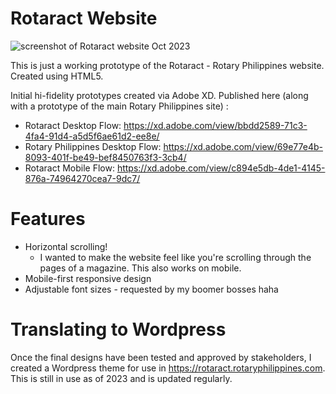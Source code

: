 # Rotaract Website

![screenshot of Rotaract website Oct 2023](https://i.imgur.com/meGcsDM.png)

This is just a working prototype of the Rotaract - Rotary Philippines website. Created using HTML5. 

Initial hi-fidelity prototypes created via Adobe XD. Published here (along with a prototype of the main Rotary Philippines site) : 

- Rotaract Desktop Flow: https://xd.adobe.com/view/bbdd2589-71c3-4fa4-91d4-a5d5f6ae61d2-ee8e/
- Rotary Philippines Desktop Flow: https://xd.adobe.com/view/69e77e4b-8093-401f-be49-bef8450763f3-3cb4/
- Rotaract Mobile Flow: https://xd.adobe.com/view/c894e5db-4de1-4145-876a-74964270cea7-9dc7/

# Features
- Horizontal scrolling! 
    - I wanted to make the website feel like you're scrolling through the pages of a magazine. This also works on mobile.
- Mobile-first responsive design
- Adjustable font sizes - requested by my boomer bosses haha

# Translating to Wordpress

Once the final designs have been tested and approved by stakeholders, I created a Wordpress theme for use in https://rotaract.rotaryphilippines.com. This is still in use as of 2023 and is updated regularly.
